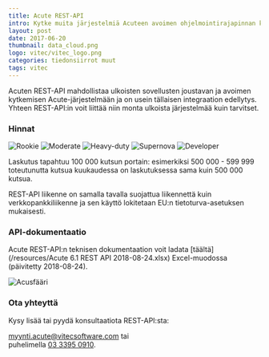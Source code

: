 ```yaml
---
title: Acute REST-API
intro: Kytke muita järjestelmiä Acuteen avoimen ohjelmointirajapinnan kautta.
layout: post
date: 2017-06-20
thumbnail: data_cloud.png
logo: vitec/vitec_logo.png
categories: tiedonsiirrot muut
tags: vitec
---
```


Acuten REST-API mahdollistaa ulkoisten sovellusten joustavan ja avoimen kytkemisen Acute-järjestelmään ja on usein tällaisen integraation edellytys. Yhteen REST-API:in voit liittää niin monta ulkoista järjestelmää kuin tarvitset. 

### Hinnat

![Rookie](/portfolio/vitec/rookie.png)
![Moderate](/portfolio/vitec/moderate.png)
![Heavy-duty](/portfolio/vitec/heavy-duty.png)
![Supernova](/portfolio/vitec/supernova.png)
![Developer](/portfolio/vitec/developer.png)

Laskutus tapahtuu 100 000 kutsun portain: esimerkiksi 500 000 - 599 999 toteutunutta kutsua kuukaudessa on laskutuksessa sama kuin 500 000 kutsua.

REST-API liikenne on samalla tavalla suojattua liikennettä kuin verkkopankkiliikenne ja sen käyttö lokitetaan EU:n tietoturva-asetuksen mukaisesti.

### API-dokumentaatio

Acute REST-API:n teknisen dokumentaation voit ladata [täältä](/resources/Acute 6.1 REST API 2018-08-24.xlsx) Excel-muodossa (päivitetty 2018-08-24).

![Acusfääri](/portfolio/vitec/acute-rest-code.png)

### Ota yhteyttä

Kysy lisää tai pyydä konsultaatiota REST-API:sta:  

[myynti.acute@vitecsoftware.com](mailto://myynti.acute@vitecsoftware.com) tai  
puhelimella [03 3395 0910](tel://+358333950910).
